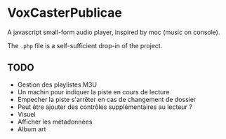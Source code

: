 # VoxCasterPublicae
A javascript small-form audio player, inspired by moc (music on console).

The `.php` file is a self-sufficient drop-in of the project.

## TODO

* Gestion des playlistes M3U
* Un machin pour indiquer la piste en cours de lecture
* Empecher la piste s'arrêter en cas de changement de dossier
* Peut être ajouter des contrôles supplémentaires au lecteur ?
* Visuel
* Afficher les métadonnées
* Album art